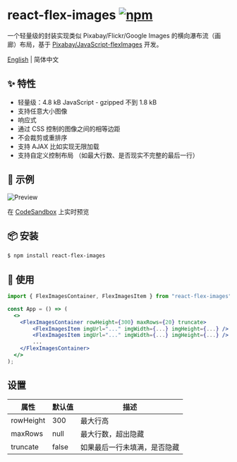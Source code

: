 # react-flex-images [![npm](https://img.shields.io/npm/v/react-flex-images.svg?style=flat-square)](https://www.npmjs.com/package/react-flex-images)

一个轻量级的封装实现类似 Pixabay/Flickr/Google Images 的横向瀑布流（画廊）布局，基于 [Pixabay/JavaScript-flexImages](https://github.com/Pixabay/JavaScript-flexImages) 开发。

[English](./README.md) | 简体中文

## ✨ 特性 

- 轻量级：4.8 kB JavaScript - gzipped 不到 1.8 kB 
- 支持任意大小图像
- 响应式
- 通过 CSS 控制的图像之间的相等边距
- 不会裁剪或重排序
- 支持 AJAX 比如实现无限加载
- 支持自定义控制布局 （如最大行数、是否现实不完整的最后一行）

## 📃 示例

![Preview](https://user-images.githubusercontent.com/2088605/159846905-eddb7ef8-b710-4ca5-bd06-0c373cb510fe.png)

在 [CodeSandbox](https://codesandbox.io/s/react-flex-images-example-c26qfu) 上实时预览


## 📦 安装 

```bash
$ npm install react-flex-images
```

## 🔨 使用 

```jsx
import { FlexImagesContainer, FlexImagesItem } from "react-flex-images";

const App = () => (
  <>
    <FlexImagesContainer rowHeight={300} maxRows={20} truncate>
        <FlexImagesItem imgUrl="..." imgWidth={...} imgHeight={...} />
        <FlexImagesItem imgUrl="..." imgWidth={...} imgHeight={...} />
        ...
    </FlexImagesContainer>
  </>
);
```

## 设置

| 属性  	     | 默认值 	   | 描述                                                                             	|
|-----------	|---------	|----------------------------------------------------------------------------------	|
| rowHeight 	| 300     	| 最大行高                                                                          	|
| maxRows   	| null    	| 最大行数，超出隐藏 	                                                                 |
| truncate  	| false   	| 如果最后一行未填满，是否隐藏                                                           	|

